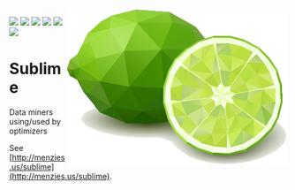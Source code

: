 <img src="/etc/img/lime.png" align=right width=400>

<a href="https://zenodo.org/badge/latestdoi/452530453"><img src="https://zenodo.org/badge/452530453.svg"></a>
<a href="https://github.com/timm/sublime/actions/workflows/main.yml"><img src="https://github.com/timm/sublime/actions/workflows/main.yml/badge.svg"></a>
<img src="https://img.shields.io/badge/purpose-se,ai-informational?style=flat&logo=hyper&logoColor=white&color=blueviolet">
<img src="https://img.shields.io/badge/language-python3-informational?style=flat&logo=lua&logoColor=white&color=orange">
<img src="https://img.shields.io/badge/platform-osx,linux-informational?style=flat&logo=linux&logoColor=white&color=pink">
<a href="https://github.com/timm/sublime/actions/workflows/main.yml"><img src="https://github.com/timm/sublime/actions/workflows/main.yml/badge.svg"></a>

# Sublime
Data miners using/used by optimizers

See [http://menzies.us/sublime](http://menzies.us/sublime).
